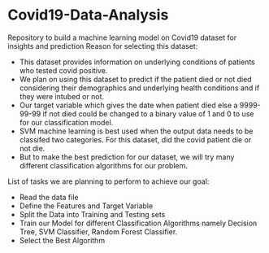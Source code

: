 # Covid19-Data-Analysis
Repository to build a machine learning model on Covid19 dataset for insights and prediction
Reason for selecting this dataset:
- This dataset provides information on underlying conditions of patients who tested covid positive.
- We plan on using this dataset to predict if the patient died or not died considering their demographics and underlying health conditions and if they were intubed or not.
- Our target variable which gives the date when patient died else a 9999-99-99 if not died could be changed to a binary value of 1 and 0 to use for our classification model.
- SVM machine learning is best used when the output data needs to be classifed two categories. For this dataset, did the covid patient die or not die.
- But to make the best prediction for our dataset, we will try many different classification algorithms for our problem.

List of tasks we are planning to perform to achieve our goal:
- Read the data file
- Define the Features and Target Variable
- Split the Data into Training and Testing sets
- Train our Model for different Classification Algorithms namely Decision Tree, SVM Classifier, Random Forest Classifier.
- Select the Best Algorithm